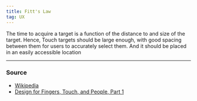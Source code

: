 ```yaml
---
title: Fitt's Law
tag: UX
---
```

The time to acquire a target is a function of the distance to and size of the target. Hence, Touch targets should be large enough, with good spacing between them for users to accurately select them. And it should be placed in an easily accessible location


--- 
### Source
- [Wikipedia](https://en.wikipedia.org/wiki/Fitts%27s_law)
- [Design for Fingers, Touch, and People, Part 1](https://www.uxmatters.com/mt/archives/2017/03/design-for-fingers-touch-and-people-part-1.php)
